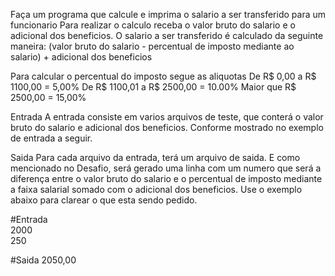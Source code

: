 Faça um programa que calcule e imprima o salario a ser transferido para um funcionario
Para realizar o calculo receba o valor bruto do salario e o adicional dos beneficios.
O salario a ser transferido é calculado da seguinte maneira:
    (valor bruto do salario - percentual de imposto mediante ao salario) + adicional dos beneficios

Para calcular o percentual do imposto segue as aliquotas
    De R$ 0,00 a R$ 1100,00 = 5,00%
    De R$ 1100,01 a R$ 2500,00 = 10.00%
    Maior que R$ 2500,00 = 15,00%

Entrada
    A entrada consiste em varios arquivos de teste, que conterá o valor bruto do salario e adicional dos beneficios. Conforme mostrado no exemplo de entrada a seguir.

Saida
    Para cada arquivo da entrada, terá um arquivo de saida. E como mencionado no Desafio, será gerado uma linha com um numero que será a diferença entre o valor bruto do salario e o percentual de imposto mediante a faixa salarial somado com o adicional dos beneficios. Use o exemplo abaixo para clarear o que esta sendo pedido.

#Entrada         
2000        
250

#Saida
2050,00